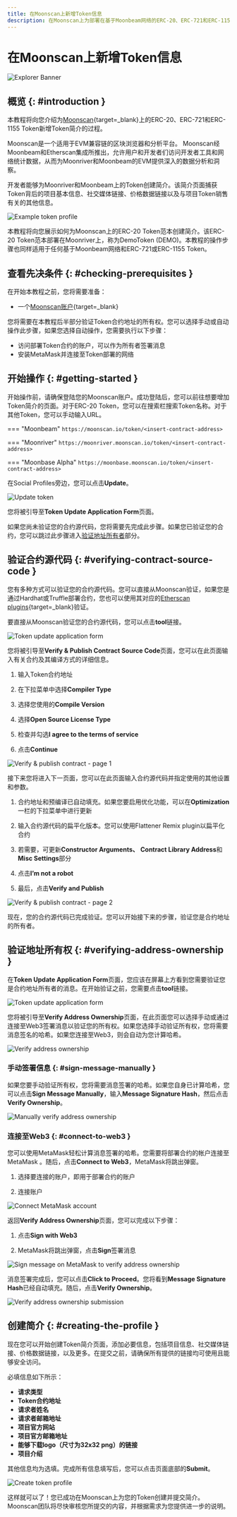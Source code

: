 ```yaml
---
title: 在Moonscan上新增Token信息
description: 在Moonscan上为部署在基于Moonbeam网络的ERC-20、ERC-721和ERC-1155 Token新增Token信息并创建Token简介。
---
```


# 在Moonscan上新增Token信息

![Explorer Banner](/images/builders/get-started/explorers/explorers-banner.png)

## 概览 {: #introduction }

本教程将向您介绍为[Moonscan](https://moonscan.io){target=_blank}上的ERC-20、ERC-721和ERC-1155 Token新增Token简介的过程。

Moonscan是一个适用于EVM兼容链的区块浏览器和分析平台。 Moonscan经Moonbeam和Etherscan集成所推出，允许用户和开发者们访问开发者工具和网络统计数据，从而为Moonriver和Moonbeam的EVM提供深入的数据分析和洞察。

开发者能够为Moonriver和Moonbeam上的Token创建简介。该简介页面捕获Token背后的项目基本信息、社交媒体链接、价格数据链接以及与项目Token销售有关的其他信息。

![Example token profile](/images/builders/get-started/token-profile/profile-1.png)

本教程将向您展示如何为Moonscan上的ERC-20 Token范本创建简介。该ERC-20 Token范本部署在Moonriver上，称为DemoToken (DEMO)。本教程的操作步骤也同样适用于任何基于Moonbeam网络和ERC-721或ERC-1155 Token。

## 查看先决条件 {: #checking-prerequisites }

在开始本教程之前，您将需要准备：

- 一个[Moonscan账户](https://moonscan.io/register){target=_blank}

您将需要在本教程后半部分验证Token合约地址的所有权。您可以选择手动或自动操作此步骤，如果您选择自动操作，您需要执行以下步骤：

- 访问部署Token合约的账户，可以作为所有者签署消息
- 安装MetaMask并连接至Token部署的网络

## 开始操作 {: #getting-started }

开始操作前，请确保登陆您的Moonscan账户。成功登陆后，您可以前往想要增加Token简介的页面。对于ERC-20 Token，您可以在搜索栏搜索Token名称。对于其他Token，您可以手动输入URL。

=== "Moonbeam"
    ```
    https://moonscan.io/token/<insert-contract-address>
    ```

=== "Moonriver"
    ```
    https://moonriver.moonscan.io/token/<insert-contract-address> 
    ```

=== "Moonbase Alpha"
    ```
    https://moonbase.moonscan.io/token/<insert-contract-address>
    ```

在Social Profiles旁边，您可以点击**Update**。

![Update token](/images/builders/get-started/token-profile/profile-2.png)

您将被引导至**Token Update Application Form**页面。

如果您尚未验证您的合约源代码，您将需要先完成此步骤。如果您已验证您的合约，您可以跳过此步骤进入[验证地址所有者](#verifying-address-ownership)部分。

## 验证合约源代码 {: #verifying-contract-source-code }

您有多种方式可以验证您的合约源代码。您可以直接从Moonscan验证，如果您是通过Hardhat或Truffle部署合约，您也可以使用其对应的[Etherscan plugins](/builders/build/eth-api/verify-contracts/etherscan-plugins/){target=_blank}验证。

要直接从Moonscan验证您的合约源代码，您可以点击**tool**链接。

![Token update application form](/images/builders/get-started/token-profile/profile-3.png)

您将被引导至**Verify & Publish Contract Source Code**页面，您可以在此页面输入有关合约及其编译方式的详细信息。

1. 输入Token合约地址

2. 在下拉菜单中选择**Compiler Type**

3. 选择您使用的**Compile Version**

4. 选择**Open Source License Type**

5. 检查并勾选**I agree to the terms of service**

6. 点击**Continue**

![Verify & publish contract - page 1](/images/builders/get-started/token-profile/profile-4.png)

接下来您将进入下一页面，您可以在此页面输入合约源代码并指定使用的其他设置和参数。

1. 合约地址和预编译已自动填充。如果您要启用优化功能，可以在**Optimization**一栏的下拉菜单中进行更新

2. 输入合约源代码的扁平化版本。您可以使用Flattener Remix plugin以扁平化合约

3. 若需要，可更新**Constructor Arguments、** **Contract Library Address**和**Misc Settings**部分

4. 点击**I’m not a robot**

5. 最后，点击**Verify and Publish**

![Verify & publish contract - page 2](/images/builders/get-started/token-profile/profile-5.png)

现在，您的合约源代码已完成验证。您可以开始接下来的步骤，验证您是合约地址的所有者。

## 验证地址所有权 {: #verifying-address-ownership }

在**Token Update Application Form**页面，您应该在屏幕上方看到您需要验证您是合约地址所有者的消息。在开始验证之前，您需要点击**tool**链接。

![Token update application form](/images/builders/get-started/token-profile/profile-6.png)

您将被引导至**Verify Address Ownership**页面，在此页面您可以选择手动或通过连接至Web3签署消息以验证您的所有权。如果您选择手动验证所有权，您将需要消息签名的哈希。如果您连接至Web3，则会自动为您计算哈希。

![Verify address ownership](/images/builders/get-started/token-profile/profile-7.png)

### 手动签署信息 {: #sign-message-manually }

如果您要手动验证所有权，您将需要消息签署的哈希。如果您自身已计算哈希，您可以点击**Sign Message Manually**，输入**Message Signature Hash**，然后点击**Verify Ownership**。

![Manually verify address ownership](/images/builders/get-started/token-profile/profile-8.png)

### 连接至Web3 {: #connect-to-web3 }

您可以使用MetaMask轻松计算消息签署的哈希。您需要将部署合约的帐户连接至MetaMask 。随后，点击**Connect to Web3**，MetaMask将跳出弹窗。

1. 选择要连接的账户，即用于部署合约的账户

2. 连接账户

![Connect MetaMask account](/images/builders/get-started/token-profile/profile-9.png)

返回**Verify Address Ownership**页面，您可以完成以下步骤：

1. 点击**Sign with Web3**

2. MetaMask将跳出弹窗，点击**Sign**签署消息

![Sign message on MetaMask to verify address ownership](/images/builders/get-started/token-profile/profile-10.png)

消息签署完成后，您可以点击**Click to Proceed**。您将看到**Message Signature Hash**已经自动填充。随后，点击**Verify Ownership**。

![Verify address ownership submission](/images/builders/get-started/token-profile/profile-11.png)

## 创建简介 {: #creating-the-profile }

现在您可以开始创建Token简介页面，添加必要信息，包括项目信息、社交媒体链接、价格数据链接，以及更多。在提交之前，请确保所有提供的链接均可使用且能够安全访问。

必填信息如下所示：

- **请求类型**
- **Token合约地址**
- **请求者姓名**
- **请求者邮箱地址**
- **项目官方网站**
- **项目官方邮箱地址**
- **能够下载logo（尺寸为32x32 png）的链接**
- **项目介绍**

其他信息均为选填。完成所有信息填写后，您可以点击页面底部的**Submit**。

![Create token profile](/images/builders/get-started/token-profile/profile-12.png)

这样就可以了！您已成功在Moonscan上为您的Token创建并提交简介。Moonscan团队将尽快审核您所提交的内容，并根据需求为您提供进一步的说明。